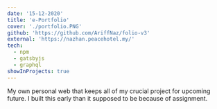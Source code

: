 ```yaml
---
date: '15-12-2020'
title: 'e-Portfolio'
cover: './portfolio.PNG'
github: 'https://github.com/AriffNaz/folio-v3'
external: 'https://nazhan.peacehotel.my/'
tech:
  - npm
  - gatsbyjs
  - graphql
showInProjects: true
---
```


My own personal web that keeps all of my crucial project for upcoming future. I built this early than it supposed to be because of assignment.
